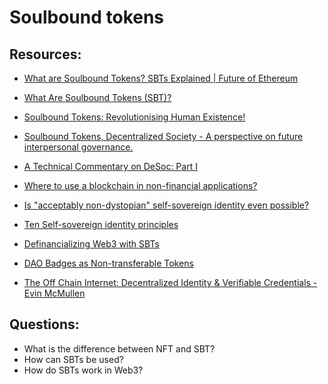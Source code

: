 # Soulbound tokens

## Resources:

* [What are Soulbound Tokens? SBTs Explained | Future of Ethereum](https://www.youtube.com/watch?v=6EhO8Dd-Z-o)
* [What Are Soulbound Tokens (SBT)?](https://academy.binance.com/en/articles/what-are-soulbound-tokens-sbt)

* [Soulbound Tokens: Revolutionising Human Existence!](https://www.cryptologi.st/news/soulbound-tokens-revolutionising-human-existence?utm_source=Forum&utm_medium=media&utm_campaign=promotion)
* [Soulbound Tokens, Decentralized Society - A perspective on future interpersonal governance.](https://leofinance.io/@amphlux/soulbound-tokens-decentralized-society-a-perspective-on-future-interpersonal-governance)
* [A Technical Commentary on DeSoc: Part I](https://kevinyu.substack.com/p/a-technical-commentary-on-desoc-part)
* [Where to use a blockchain in non-financial applications?](https://vitalik.ca/general/2022/06/12/nonfin.html)
* [Is "acceptably non-dystopian" self-sovereign identity even possible?](https://blog.mollywhite.net/is-acceptably-non-dystopian-self-sovereign-identity-even-possible/)
* [Ten Self-sovereign identity principles](https://github.com/WebOfTrustInfo/self-sovereign-identity/blob/master/self-sovereign-identity-principles.md)
* [Definancializing Web3 with SBTs](https://otterspace.mirror.xyz/fhugaesrk4XPppXRB-QBDnxfuq9UDUbwos9wD7MDNgQ)
* [DAO Badges as Non-transferable Tokens](https://otterspace.mirror.xyz/6qSvCLD-Fch_-XREYO9ALsd14HvizAacp2wqeZovhwI)
* [The Off Chain Internet: Decentralized Identity & Verifiable Credentials - Evin McMullen](https://www.youtube.com/watch?v=EZ_Bb6j87mg)


## Questions:
* What is the difference between NFT and SBT?
* How can SBTs be used?
* How do SBTs work in Web3?
